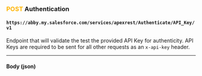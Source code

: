 ### <span style="color:#FFB400">POST</span> Authentication
#### `https://abby.my.salesforce.com/services/apexrest/Authenticate/API_Key/v1`
Endpoint that will validate the test the provided API Key for authenticity. API Keys are required to be sent for all other requests as an `x-api-key` header.
****
#### Body (json)
